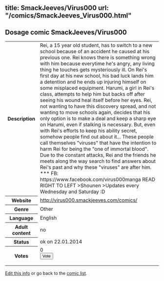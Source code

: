title: SmackJeeves/Virus000
url: "/comics/SmackJeeves_Virus000.html"
---
Dosage comic SmackJeeves/Virus000
-----------------------------------------

<p id="msg"></p>
<script type="text/javascript">
if (window.location.search === '?edit_info_mail=sent_ok') {
  var elem = document.getElementById("msg");
  elem.innerHTML = 'Edited information sucessfully sent for review, which is usually done daily. Thanks!';
  elem.className = 'ok';
}
</script>
<table class="comicinfo">
<tr>
<th>Description</th><td>Rei, a 15 year old student, has to switch to a new school because of an accident he caused at his previous one. Rei knows there is something wrong with him because everytime he's angry, any living thing he touches gets mysteriously ill. On Rei's first day at his new school, his bad luck lands him a detention and he ends up injuring himself on some misplaced equipment. Harumi, a girl in Rei's class, attempts to help him but backs off after seeing his wound heal itself before her eyes. Rei, not wanting to have this discovery spread, and not wanting to move schools again, decides that his only option is to make a deal and keep a sharp eye on Harumi, even if stalking is necessary. But, even with Rei's efforts to keep his ability secret, somehow people find out about it... These people call themselves &quot;viruses&quot; that have the intention to harm Rei for being the &quot;one of immortal blood&quot;. Due to the constant attacks, Rei and the friends he meets along the way search to find answers about Rei's past and why these &quot;viruses&quot; are after him. *** FB: https://www.facebook.com/virus000manga READ RIGHT TO LEFT &gt;Shounen &gt;Updates every Wednesday and Saturday :D</td>
</tr>
<tr>
<th>Website</th><td><a href="http://virus000.smackjeeves.com/comics/">http://virus000.smackjeeves.com/comics/</a></td>
</tr>
<tr>
<th>Genre</th><td>Other</td>
</tr>
<tr>
<th>Language</th><td>English</td>
</tr>
<tr>
<th>Adult content</th><td>no</td>
</tr>
<tr>
<th>Status</th><td>ok on 22.01.2014</td>
</tr>
<tr>
<th>Votes</th><td>0
<form action="http://gaecounter.appspot.com/count/" method="POST">
<input name="name" type="hidden" value="SmackJeeves_Virus000"/>
<input name="uid" type="hidden" id="voteuid" value=""/>
<input type="submit" value="Vote"/>
</form>
</td>
</tr>
</table>
<script type="text/javascript">
var ua = navigator.userAgent;
document.getElementById("voteuid").value = ua.replace(/[^a-zA-Z0-9\._:]/g , "_");;
</script>

[Edit this info](SmackJeeves_Virus000_edit.html) or go back to the [comic list](../comic-index.html).
